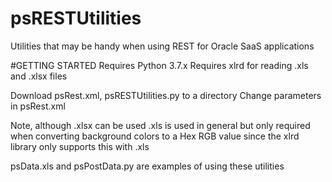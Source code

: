 # psRESTUtilities
Utilities that may be handy when using REST for Oracle SaaS applications

#GETTING STARTED
Requires Python 3.7.x
Requires xlrd for reading .xls and .xlsx files

Download psRest.xml, psRESTUtilities.py to a directory
Change parameters in psRest.xml

Note, although .xlsx can be used .xls is used in general but only required when converting background colors to a Hex RGB value since the xlrd library only supports this with .xls

psData.xls and psPostData.py are examples of using these utilities



